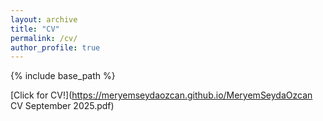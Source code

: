 ```yaml
---
layout: archive
title: "CV"
permalink: /cv/
author_profile: true
---
```



{% include base_path %}

[Click for CV!](https://meryemseydaozcan.github.io/MeryemSeydaOzcan CV September 2025.pdf)


